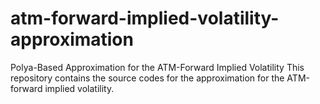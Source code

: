 # atm-forward-implied-volatility-approximation
Polya-Based Approximation for the ATM-Forward Implied Volatility
This repository contains the source codes for the approximation for the ATM-forward implied volatility. 
